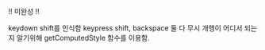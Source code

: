 !! 미완성 !!

keydown shift를 인식함
keypress shift, backspace 둘 다 무시
개행이 어디서 되는 지 알기위해 getComputedStyle 함수를 이용함.